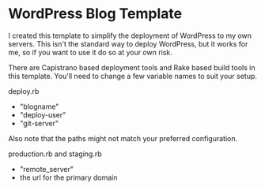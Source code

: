 # WordPress Blog Template #

I created this template to simplify the deployment of WordPress to my own servers. This isn't the standard way to deploy WordPress, but it works for me, so if you want to use it do so at your own risk.

There are Capistrano based deployment tools and Rake based build tools in this template. You'll need to change a few variable names to suit your setup.

deploy.rb

* "blogname"
* "deploy-user"
* "git-server"

Also note that the paths might not match your preferred configuration.

production.rb and staging.rb

* "remote_server"
* the url for the primary domain